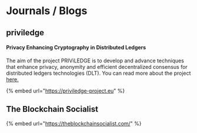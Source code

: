 # Journals / Blogs

## priviledge

#### Privacy Enhancing Cryptography in Distributed Ledgers

The aim of the project PRIViLEDGE is to develop and advance techniques that enhance privacy, anonymity and efficient decentralized consensus for distributed ledgers technologies (DLT). You can read more about the project [here.](https://priviledge-project.eu/about)

{% embed url="https://priviledge-project.eu" %}

## The Blockchain Socialist

{% embed url="https://theblockchainsocialist.com/" %}
